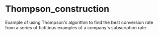 # Thompson_construction
Example of using Thompson's algorithm to find the best conversion rate from a series of fictitious examples of a company's subscription rate. 
